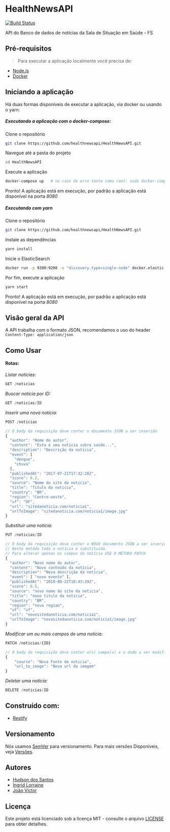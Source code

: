 # HealthNewsAPI
[![Build Status](https://travis-ci.org/healthnewsapi/HealthNewsAPI.svg?branch=master)](https://travis-ci.org/healthnewsapi/HealthNewsAPI)

API do Banco de dados de notícias da Sala de Situação em Saúde - FS

## Pré-requisitos

> Para executar a aplicação localmente você precisa de:

* [Node.js](https://nodejs.org/)
* [Docker](https://www.docker.com/)


## Iniciando a aplicação

Há duas formas disponíveis de executar a aplicação, via docker ou usando o yarn:

##### Executando a aplicação com o docker-compose:
Clone o repositório

```sh
git clone https://github.com/healthnewsapi/HealthNewsAPI.git
```

Navegue até a pasta do projeto

```sh
cd HealthNewsAPI
```

Execute a aplicação

```sh
docker-compose up   # no caso de erro tente como root: sudo docker-compose up
```
Pronto! A aplicação está em execução, por padrão a aplicação está disponível na porta _8080_

##### Executando com yarn
Clone o repositório

```sh
git clone https://github.com/healthnewsapi/HealthNewsAPI.git
```

Instale as dependências
```sh
yarn install
```

Inicie o ElasticSearch

```sh
docker run -p 9200:9200 -e "discovery.type=single-node" docker.elastic.co/elasticsearch/elasticsearch:7.1.1
```

Por fim, execute a aplicação

```sh
yarn start
```
Pronto! A aplicação está em execução, por padrão a aplicação está disponível na porta _8080_

## Visão geral da API

A API trabalha com o formato JSON, recomendamos o uso do header `Content-Type: application/json`

## Como Usar


#### **Rotas:**

_Listar notícias:_
```javascript
GET /noticias
```

_Buscar notícia por ID:_

```javascript
GET /noticias/ID
```

_Inserir uma nova notícia:_

```javascript
POST /noticias

// O body da requisição deve conter o documento JSON a ser inserido
{
  "author": "Nome do autor",
  "content": "Esta é uma notícia sobre saúde...",
  "description": "Descrição da notícia",
  "event": [
    "dengue",
    "chuva"
  ],
  "publishedAt": "2017-07-21T17:32:28Z",
  "score": 6.2,
  "source": "Nome do site da noticia",
  "title": "Titulo da noticia",
  "country": "BR",
  "region": "Centro-oeste",
  "uf": "DF",
  "url": "sitedanoticia.com/noticia1",
  "urlToImage": "sitedanoticia.com/noticia1/image.jpg"
}
```

_Substituir uma notícia:_

```javascript
PUT /noticias/ID

// O body da requisição deve conter o NOVO documento JSON a ser inserido no ID indicado
// Neste metódo toda a notícia é substituida. 
// Para alterar apenas os campos da notícia USE O MÉTODO PATCH
{
  "author": "Novo nome do autor",
  "content": "Novo conteúdo da notícia",
  "description": "Nova descrição da notícia",
  "event": [ "novo evento" ],
  "publishedAt": "2018-08-22T18:43:29Z",
  "score": 6.5,
  "source": "novo nome do site da noticia",
  "title": "novo titulo da noticia",
  "country": "BR",
  "region": "nova regiao",
  "uf": "uf",
  "url": "novositedanoticia.com/noticia1",
  "urlToImage": "novositedanoticia.com/noticia1/image.jpg"
}
```

_Modificar um ou mais campos de uma notícia:_

```javascript
PATCH /noticias/{ID}

// O body da requisição deve conter o(s) campo(s) e o dado a ser modificado
{
    "source": "Nova Fonte da noticia",
    "url_to_image": "Nova url da imagem"
}
```

_Deletar uma notícia:_

```javascript
DELETE /noticias/ID
```

## Construído com:

* [Restify](http://restify.com/)

## Versionamento

Nós usamos [SemVer](http://semver.org/) para versionamento. Para mais versões Disponíveis, veja [Versões](https://github.com/healthnewsapi/HealthNewsAPI/tags). 

## Autores

* [Hudson dos Santos](https://github.com/hdusantos)
* [Ingrid Lorraine](https://github.com/lorrainesilva)
* [João Victor](https://github.com/joao-victor-silva)

## Licença

Este projeto está licenciado sob a licença MIT - consulte o arquivo [LICENSE](LICENSE) para obter detalhes.
